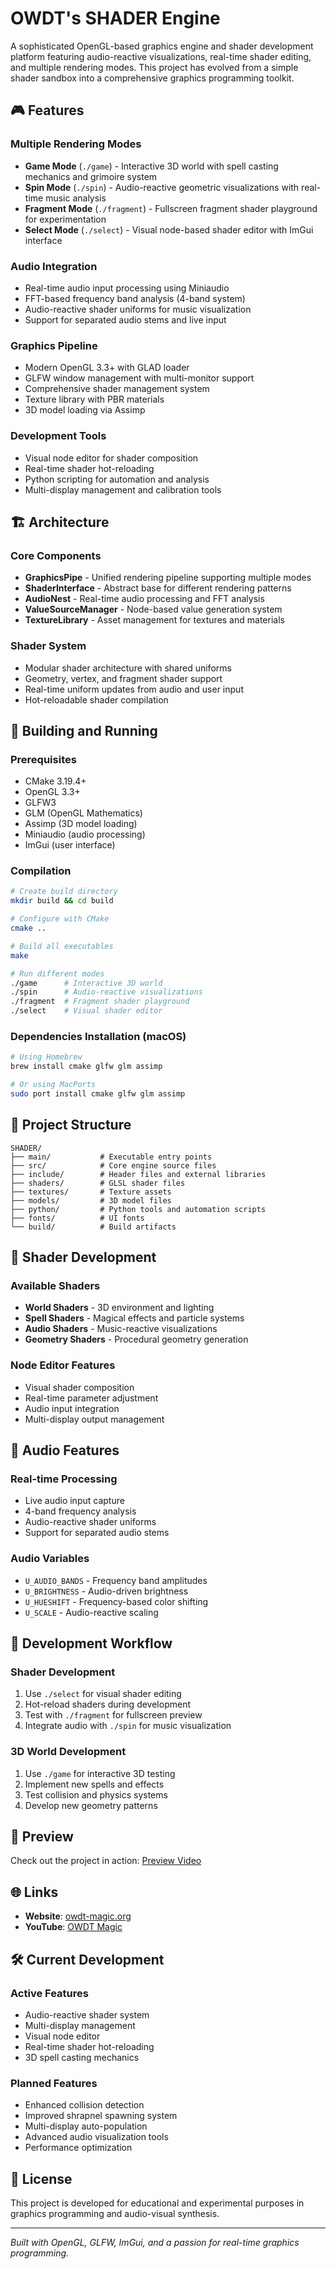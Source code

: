 # OWDT's SHADER Engine

A sophisticated OpenGL-based graphics engine and shader development platform featuring audio-reactive visualizations, real-time shader editing, and multiple rendering modes. This project has evolved from a simple shader sandbox into a comprehensive graphics programming toolkit.

## 🎮 Features

### Multiple Rendering Modes
- **Game Mode** (`./game`) - Interactive 3D world with spell casting mechanics and grimoire system
- **Spin Mode** (`./spin`) - Audio-reactive geometric visualizations with real-time music analysis
- **Fragment Mode** (`./fragment`) - Fullscreen fragment shader playground for experimentation
- **Select Mode** (`./select`) - Visual node-based shader editor with ImGui interface

### Audio Integration
- Real-time audio input processing using Miniaudio
- FFT-based frequency band analysis (4-band system)
- Audio-reactive shader uniforms for music visualization
- Support for separated audio stems and live input

### Graphics Pipeline
- Modern OpenGL 3.3+ with GLAD loader
- GLFW window management with multi-monitor support
- Comprehensive shader management system
- Texture library with PBR materials
- 3D model loading via Assimp

### Development Tools
- Visual node editor for shader composition
- Real-time shader hot-reloading
- Python scripting for automation and analysis
- Multi-display management and calibration tools

## 🏗️ Architecture

### Core Components
- **GraphicsPipe** - Unified rendering pipeline supporting multiple modes
- **ShaderInterface** - Abstract base for different rendering patterns
- **AudioNest** - Real-time audio processing and FFT analysis
- **ValueSourceManager** - Node-based value generation system
- **TextureLibrary** - Asset management for textures and materials

### Shader System
- Modular shader architecture with shared uniforms
- Geometry, vertex, and fragment shader support
- Real-time uniform updates from audio and user input
- Hot-reloadable shader compilation

## 🚀 Building and Running

### Prerequisites
- CMake 3.19.4+
- OpenGL 3.3+
- GLFW3
- GLM (OpenGL Mathematics)
- Assimp (3D model loading)
- Miniaudio (audio processing)
- ImGui (user interface)

### Compilation
```bash
# Create build directory
mkdir build && cd build

# Configure with CMake
cmake ..

# Build all executables
make

# Run different modes
./game      # Interactive 3D world
./spin      # Audio-reactive visualizations  
./fragment  # Fragment shader playground
./select    # Visual shader editor
```

### Dependencies Installation (macOS)
```bash
# Using Homebrew
brew install cmake glfw glm assimp

# Or using MacPorts
sudo port install cmake glfw glm assimp
```

## 📁 Project Structure

```
SHADER/
├── main/           # Executable entry points
├── src/            # Core engine source files
├── include/        # Header files and external libraries
├── shaders/        # GLSL shader files
├── textures/       # Texture assets
├── models/         # 3D model files
├── python/         # Python tools and automation scripts
├── fonts/          # UI fonts
└── build/          # Build artifacts
```

## 🎨 Shader Development

### Available Shaders
- **World Shaders** - 3D environment and lighting
- **Spell Shaders** - Magical effects and particle systems
- **Audio Shaders** - Music-reactive visualizations
- **Geometry Shaders** - Procedural geometry generation

### Node Editor Features
- Visual shader composition
- Real-time parameter adjustment
- Audio input integration
- Multi-display output management

## 🎵 Audio Features

### Real-time Processing
- Live audio input capture
- 4-band frequency analysis
- Audio-reactive shader uniforms
- Support for separated audio stems

### Audio Variables
- `U_AUDIO_BANDS` - Frequency band amplitudes
- `U_BRIGHTNESS` - Audio-driven brightness
- `U_HUESHIFT` - Frequency-based color shifting
- `U_SCALE` - Audio-reactive scaling

## 🔧 Development Workflow

### Shader Development
1. Use `./select` for visual shader editing
2. Hot-reload shaders during development
3. Test with `./fragment` for fullscreen preview
4. Integrate audio with `./spin` for music visualization

### 3D World Development
1. Use `./game` for interactive 3D testing
2. Implement new spells and effects
3. Test collision and physics systems
4. Develop new geometry patterns

## 🎥 Preview

Check out the project in action:
[Preview Video](https://www.youtube.com/watch?v=BYUks-dQ8sE)

## 🌐 Links

- **Website**: [owdt-magic.org](https://owdt-magic.org)
- **YouTube**: [OWDT Magic](https://www.youtube.com/@owdt-magic)

## 🛠️ Current Development

### Active Features
- Audio-reactive shader system
- Multi-display management
- Visual node editor
- Real-time shader hot-reloading
- 3D spell casting mechanics

### Planned Features
- Enhanced collision detection
- Improved shrapnel spawning system
- Multi-display auto-population
- Advanced audio visualization tools
- Performance optimization

## 📝 License

This project is developed for educational and experimental purposes in graphics programming and audio-visual synthesis.

---

*Built with OpenGL, GLFW, ImGui, and a passion for real-time graphics programming.*

